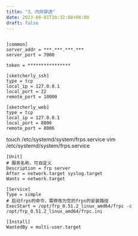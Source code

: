 ```yaml
---
title: "3、内网穿透"
date: 2023-08-01T10:32:08+08:00
draft: false
---
```



``` shell

```

``` text
[common]
server_addr = ***.***.***.***
server_port = 7000

token = ****************

[sketcherly_ssh]
type = tcp
local_ip = 127.0.0.1
local_port = 22
remote_port = 10000

[sketcherly_web]
type = tcp
local_ip = 127.0.0.1
local_port = 8006
remote_port = 8006
```


touch /etc/systemd/system/frps.service
vim /etc/systemd/system/frps.service
``` text
[Unit]
# 服务名称，可自定义
Description = frp server
After = network.target syslog.target
Wants = network.target

[Service]
Type = simple
# 启动frps的命令，需修改为您的frps的安装路径
ExecStart = /opt/frp_0.51.2_linux_amd64/frpc -c /opt/frp_0.51.2_linux_amd64/frpc.ini

[Install]
WantedBy = multi-user.target
```

